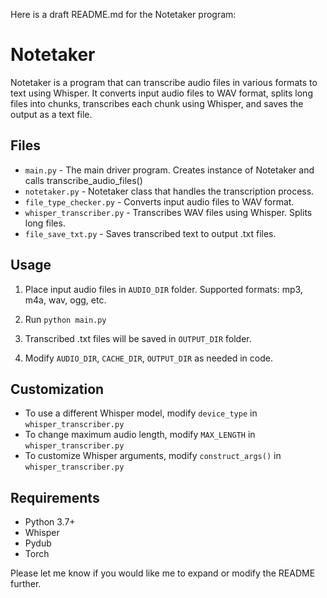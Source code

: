 Here is a draft README.md for the Notetaker program:

# Notetaker

Notetaker is a program that can transcribe audio files in various formats to text using Whisper. It converts input audio files to WAV format, splits long files into chunks, transcribes each chunk using Whisper, and saves the output as a text file.

## Files

- `main.py` - The main driver program. Creates instance of Notetaker and calls transcribe_audio_files()
- `notetaker.py` - Notetaker class that handles the transcription process.
- `file_type_checker.py` - Converts input audio files to WAV format.
- `whisper_transcriber.py` - Transcribes WAV files using Whisper. Splits long files.
- `file_save_txt.py` - Saves transcribed text to output .txt files.

## Usage

1. Place input audio files in `AUDIO_DIR` folder. Supported formats: mp3, m4a, wav, ogg, etc.

2. Run `python main.py`

3. Transcribed .txt files will be saved in `OUTPUT_DIR` folder.

4. Modify `AUDIO_DIR`, `CACHE_DIR`, `OUTPUT_DIR` as needed in code. 

## Customization

- To use a different Whisper model, modify `device_type` in `whisper_transcriber.py`
- To change maximum audio length, modify `MAX_LENGTH` in `whisper_transcriber.py`  
- To customize Whisper arguments, modify `construct_args()` in `whisper_transcriber.py`

## Requirements

- Python 3.7+ 
- Whisper
- Pydub
- Torch

Please let me know if you would like me to expand or modify the README further.